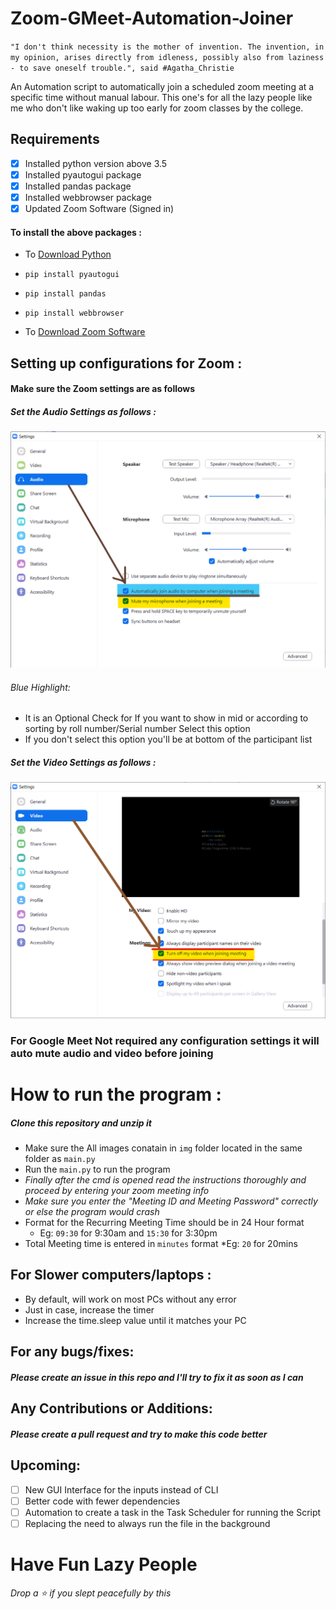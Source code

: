 # Zoom-GMeet-Automation-Joiner

`"I don't think necessity is the mother of invention. The invention, in my opinion, arises directly from idleness, possibly also from laziness - to save oneself trouble.", said #Agatha_Christie`

An Automation script to automatically join a scheduled zoom meeting at a specific time without manual labour. This one's for all the lazy people like me who don't like waking up too early for zoom classes by the college.

## Requirements 
- [x] Installed python version above 3.5
- [x] Installed pyautogui package
- [x] Installed pandas package
- [x] Installed webbrowser package
- [x] Updated Zoom Software (Signed in)

#### To install the above packages :
+ To [Download Python](https://www.python.org/downloads/)
+ `pip install pyautogui`
+ `pip install pandas`
+ `pip install webbrowser`

+ To [Download Zoom Software](https://zoom.us/download#client_4meeting)

## Setting up configurations for Zoom :

#### Make sure the Zoom settings are as follows
##### Set the Audio Settings as follows :
<img src = "Configurations/audio.png" width = "600">

###### Blue Highlight:
* It is an Optional Check for If you want to show in mid or according to sorting by roll number/Serial number Select this option
* If you don't select this option you'll be at bottom of the participant list
 
##### Set the Video Settings as follows :
<img src = "Configurations/video.png" width = "600">

### For Google Meet Not required any configuration settings it will auto mute audio and video before joining
# How to run the program :
##### Clone this repository and unzip it

* Make sure the All images conatain in `img` folder located in the same folder as `main.py`
* Run the `main.py` to run the program
* *Finally after the cmd is opened read the instructions thoroughly and proceed by entering your zoom meeting info*
* *Make sure you enter the "Meeting ID and Meeting Password" correctly or else the program would crash*
* Format for the Recurring Meeting Time should be in 24 Hour format
  * Eg: `09:30` for 9:30am and `15:30` for 3:30pm 
* Total Meeting time is entered in `minutes` format
  *Eg: `20` for 20mins
  
## For Slower computers/laptops :

+ By default, will work on most PCs without any error
+ Just in case, increase the timer 
+ Increase the time.sleep value until it matches your PC

## For any bugs/fixes:
##### Please create an issue in this repo and I'll try to fix it as soon as I can

## Any Contributions or Additions:
##### Please create a pull request and try to make this code better

## Upcoming:
- [ ] New GUI Interface for the inputs instead of CLI
- [ ] Better code with fewer dependencies
- [ ] Automation to create a task in the Task Scheduler for running the Script
- [ ] Replacing the need to always run the file in the background

# Have Fun Lazy People
_*Drop a ⭐ if you slept peacefully by this*_
